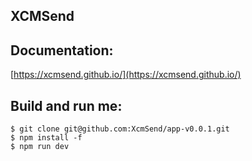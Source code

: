 ## XCMSend

## Documentation:   
[https://xcmsend.github.io/](https://xcmsend.github.io/)  

## Build and run me:    
```
$ git clone git@github.com:XcmSend/app-v0.0.1.git  
$ npm install -f
$ npm run dev
```
